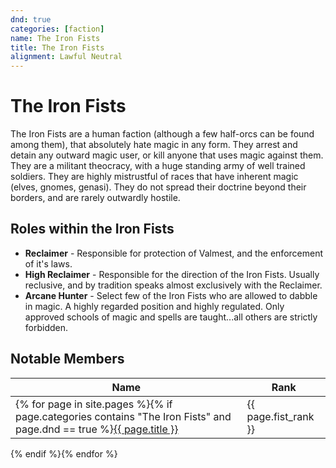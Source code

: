 ```yaml
---
dnd: true
categories: [faction]
name: The Iron Fists
title: The Iron Fists
alignment: Lawful Neutral
---
```


# The Iron Fists
The Iron Fists are a human faction (although a few half-orcs can be found among them), that absolutely hate magic in any form.  They arrest and detain any outward magic user, or kill anyone that uses magic against them.  They are a militant theocracy, with a huge standing army of well trained soldiers.  They are highly mistrustful of races that have inherent magic (elves, gnomes, genasi).  They do not spread their doctrine beyond their borders, and are rarely outwardly hostile.

## Roles within the Iron Fists
* **Reclaimer** - Responsible for protection of Valmest, and the enforcement of it's laws.
* **High Reclaimer** - Responsible for the direction of the Iron Fists. Usually reclusive, and by tradition speaks almost exclusively with the Reclaimer.
* **Arcane Hunter** - Select few of the Iron Fists who are allowed to dabble in magic.  A highly regarded position and highly regulated.  Only approved schools of magic and spells are taught...all others are strictly forbidden.

## Notable Members

Name | Rank
--- | ---
{% for page in site.pages %}{% if page.categories contains "The Iron Fists" and page.dnd == true %}<a href="{{ site.baseurl }}{{ page.url }}">{{ page.title }}</a> | {{ page.fist_rank }}  
{% endif %}{% endfor %}
